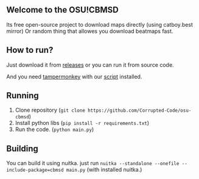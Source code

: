 ## Welcome to the OSU!CBMSD
Its free open-source project to download maps directly (using catboy.best mirror)
Or random thing that allowes you download beatmaps fast.

## How to run?
Just download it from [releases](https://github.com/Corrupted-Code/osu-cbmsd/releases) or you can run it from source code.

And you need [tampermonkey](https://www.tampermonkey.net/) with our [script](https://github.com/Corrupted-Code/osu-cbmsd/raw/refs/heads/main/cbmsd.user.js) installed.

## Running
1. Clone repository (``git clone https://github.com/Corrupted-Code/osu-cbmsd``)
2. Install python libs (``pip install -r requirements.txt``)
3. Run the code. (``python main.py``)

## Building
You can build it using nuitka.
just run ``nuitka --standalone --onefile --include-package=cbmsd main.py`` (with installed nuitka.)
